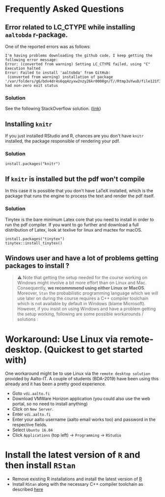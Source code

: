 # Frequently Asked Questions
## Error related to LC_CTYPE while installing `aaltobda` r-package.
One of the reported errors was as follows:
```
I'm having problems downloading the github code. I keep getting the following error message:
Error: (converted from warning) Setting LC_CTYPE failed, using "C"
Execution halted
Error: Failed to install 'aaltobda' from GitHub:
 (converted from warning) installation of package '/var/folders/g6/bdv4dr4s6qq4zyxw2nzy26kr0000gn/T//Rtmp3uYwuD/file121f355845a3/aaltobda_0.1.tar.gz' had non-zero exit status
 ```

### Solution
See the following StackOverflow solution. ([link](https://stackoverflow.com/a/3909546))

## Installing `knitr`
If you just installed RStudio and R, chances are you don't have `knitr` installed, the package responsible of rendering your pdf.

### Solution
```{r}
install.packages("knitr")
```

## If `knitr` is installed but the pdf won't compile
In this case it is possible that you don't have LaTeX installed, which is the package that runs the engine to process the text and render the pdf itself.

### Solution
Tinytex is the bare minimum Latex core that you need to install in order to run the pdf compiler. If you want to go further and download a full distribution of Latex, look at texlive for linux and mactex for macOS.

```{r}
install.packages("tinytex")
tinytex::install_tinytex()
```

## Windows user and have a lot of problems getting packages to install ?

> ⚠️ Note that getting the setup needed for the course working on Windows might involve a bit more effort than on Linux and Mac. Consequently, **we recommmend using either Linux or MacOS**.
> Moreover, `Stan` the probabilistic programming language which we will use later on during the course requires a C++ compiler toolchain which is not available by default in Windows (blame Microsoft).
> However, if you insist on using Windows and have a problem getting the setup working, following are some possible workarounds / solutions :

# Workaround: Use Linux via remote-desktop. (Quickest to get started with)

One workaround might be to use Linux via the `remote desktop solution` provided by Aalto-IT. A couple of students (BDA-2019) have been using this already and it has been a pretty good experience.
* Goto `vdi.aalto.fi`
* Download VMWare Horizon application (you could also use the web portal, so no need to install anything)
* Click on `New Server`.
* Enter `vdi.aalto.fi`
* Enter your aalto username (aalto email works too) and password in the respective fields.
* Select `Ubuntu 16.04`
* Click `Applications` (top left) -> `Programming` -> `RStudio`

# Install the latest version of `R` and then install `RStan`
* Remove existing R installations and install the latest version of [R](https://www.r-project.org/)
* Install `RStan` along with the necessary C++ compiler toolchain as described [here](https://github.com/stan-dev/rstan/wiki/RStan-Getting-Started)


